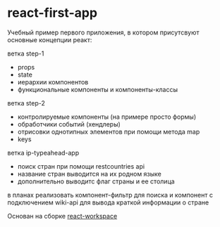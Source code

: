 # react-first-app
Учебный пример первого приложения, в котором присутсвуют основные концепции реакт: 

ветка step-1

* props
* state
* иерархии компонентов
* функциональные компоненты и компоненты-классы

ветка step-2

* контролируемые компоненты (на примере просто формы)
* обработчики событий (хендлеры)
* отрисовки однотипных элементов при помощи метода map
* keys

ветка ip-typeahead-app

* поиск стран при помощи restcountries api
* название стран выводится на их родном языке
* дополнительно выводитс флаг страны и ее столица

в планах реализовать компонент-фильтр для поиска и компонент с подключением wiki-api для вывода краткой информации о стране

Основан на сборке [react-workspace](https://github.com/codyfet/react-workspace)
